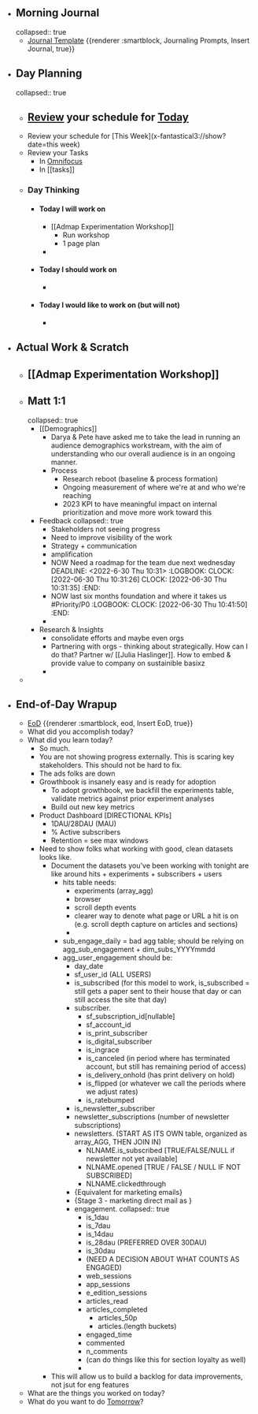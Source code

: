 - ## Morning Journal
  collapsed:: true
	- [Journal Template](((62a73923-0d4c-4e1c-a939-7fd90622dd86))) {{renderer :smartblock, Journaling Prompts, Insert Journal, true}}
- ## Day Planning
  collapsed:: true
	- [Review](((62a89da8-158e-4a7a-a23d-f866fb3100a9))) your schedule for [Today](x-fantastical3://show?date=[[2022/06/30]])
		-
	- Review your schedule for [This Week](x-fantastical3://show?date=this week)
	- Review your Tasks
		- In [Omnifocus](omnifocus:///forecast)
		- In [[tasks]]
	- ### Day Thinking
		- #### Today I will work on
			- [[Admap Experimentation Workshop]]
				- Run workshop
				- 1 page plan
			-
		- #### Today I should work on
			-
		- #### Today I would like to work on (but will not)
			-
- ## Actual Work & Scratch
	- ## [[Admap Experimentation Workshop]]
	- ## Matt 1:1
	  collapsed:: true
		- [[Demographics]]
			- Darya & Pete have asked me to take the lead in running an audience demographics workstream, with the aim of understanding who our overall audience is in an ongoing manner.
			- Process
				- Research reboot (baseline & process formation)
				- Ongoing measurement of where we're at and who we're reaching
				- 2023 KPI to have meaningful impact on internal prioritization and move more work toward this
		- Feedback
		  collapsed:: true
			- Stakeholders not seeing progress
			- Need to improve visibility of the work
			- Strategy + communication
			- amplification
			- NOW Need a roadmap for the team due next wednesday DEADLINE: <2022-6-30 Thu 10:31>
			  :LOGBOOK:
			  CLOCK: [2022-06-30 Thu 10:31:26]
			  CLOCK: [2022-06-30 Thu 10:31:35]
			  :END:
			- NOW last six months foundation and where it takes us #Priority/P0
			  :LOGBOOK:
			  CLOCK: [2022-06-30 Thu 10:41:50]
			  :END:
			-
		- Research & Insights
			- consolidate efforts and maybe even orgs
			- Partnering with orgs - thinking about strategically. How can I do that? Partner w/ [[Julia Haslinger]]. How to embed & provide value to company on sustainible basixz
			-
	-
- ## End-of-Day Wrapup
	- [EoD](((62a8f8a3-8e3a-4933-a94d-35cf93d8efe9))) {{renderer :smartblock, eod, Insert EoD, true}}
	- What did you accomplish today?
	- What did you learn today?
		- So much.
		- You are not showing progress externally. This is scaring key stakeholders. This should not be hard to fix.
		- The ads folks are down
		- Growthbook is insanely easy and is ready for adoption
			- To adopt growthbook, we backfill the experiments table, validate metrics against prior experiment analyses
			- Build out new key metrics
		- Product Dashboard [DIRECTIONAL KPIs]
			- 1DAU/28DAU (MAU)
			- % Active subscribers
			- Retention = see max windows
		- Need to show folks what working with good, clean datasets looks like.
			- Document the datasets you've been working with tonight are like around hits + experiments + subscribers + users
				- hits table needs:
					- experiments (array_agg)
					- browser
					- scroll depth events
					- clearer way to denote what page or URL a hit is on (e.g. scroll depth capture on articles and sections)
					-
				- sub_engage_daily = bad agg table; should be relying on agg_sub_engagement +  dim_subs_YYYYmmdd
				- agg_user_engagement should be:
					- day_date
					- sf_user_id (ALL USERS)
					- is_subscribed (for this model to work, is_subscribed = still gets a paper sent to their house that day or can still access the site that day)
					- subscriber.
						- sf_subscription_id[nullable]
						- sf_account_id
						- is_print_subscriber
						- is_digital_subscriber
						- is_ingrace
						- is_canceled (in period where has terminated account, but still has remaining period of access)
						- is_delivery_onhold (has print delivery on hold)
						- is_flipped (or whatever we call the periods where we adjust rates)
						- is_ratebumped
					- is_newsletter_subscriber
					- newsletter_subscriptions (number of newsletter subscriptions)
					- newsletters. (START AS ITS OWN table, organized as array_AGG, THEN JOIN IN)
						- NLNAME.is_subscribed [TRUE/FALSE/NULL if newsletter not yet available]
						- NLNAME.opened [TRUE / FALSE / NULL IF NOT SUBSCRIBED]
						- NLNAME.clickedthrough
					- {Equivalent for marketing emails}
					- {Stage 3 - marketing direct mail as }
					- engagement.
					  collapsed:: true
						- is_1dau
						- is_7dau
						- is_14dau
						- is_28dau (PREFERRED OVER 30DAU)
						- is_30dau
						- (NEED A DECISION ABOUT WHAT COUNTS AS ENGAGED)
						- web_sessions
						- app_sessions
						- e_edition_sessions
						- articles_read
						- articles_completed
							- articles_50p
							- articles.(length buckets)
						- engaged_time
						- commented
						- n_comments
						- (can do things like this for section loyalty as well)
						-
			- This will allow us to build a backlog for data improvements, not jsut for eng features
	- What are the things you worked on today?
	- What do you want to do [Tomorrow]([[2022/07/01]])?